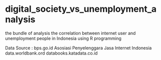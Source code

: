 # digital_society_vs_unemployment_analysis
the bundle of analysis the correlation between internet user and unemployment people in Indonesia using R programming

Data Source :
bps.go.id
Asosiasi Penyelenggara Jasa Internet Indonesia
data.worldbank.ord
databooks.katadata.co.id
